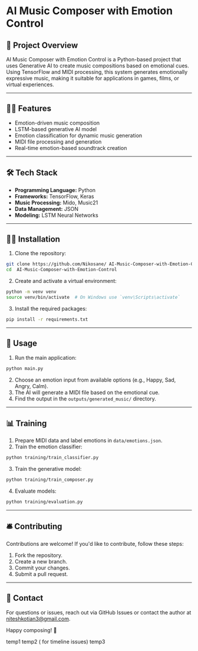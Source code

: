 # AI Music Composer with Emotion Control

## 📌 Project Overview
AI Music Composer with Emotion Control is a Python-based project that uses Generative AI to create music compositions based on emotional cues. Using TensorFlow and MIDI processing, this system generates emotionally expressive music, making it suitable for applications in games, films, or virtual experiences.

---

## 🧑‍💻 Features
- Emotion-driven music composition
- LSTM-based generative AI model
- Emotion classification for dynamic music generation
- MIDI file processing and generation
- Real-time emotion-based soundtrack creation

---

## 🛠️ Tech Stack
- **Programming Language:** Python
- **Frameworks:** TensorFlow, Keras
- **Music Processing:** Mido, Music21
- **Data Management:** JSON
- **Modeling:** LSTM Neural Networks



---

## 🧑‍🏫 Installation
1. Clone the repository:
```bash
git clone https://github.com/Nikosane/ AI-Music-Composer-with-Emotion-Control.git
cd  AI-Music-Composer-with-Emotion-Control
```
2. Create and activate a virtual environment:
```bash
python -m venv venv
source venv/bin/activate  # On Windows use `venv\Scripts\activate`
```
3. Install the required packages:
```bash
pip install -r requirements.txt
```

---

## 🧪 Usage
1. Run the main application:
```bash
python main.py
```
2. Choose an emotion input from available options (e.g., Happy, Sad, Angry, Calm).
3. The AI will generate a MIDI file based on the emotional cue.
4. Find the output in the `outputs/generated_music/` directory.

---

## 📊 Training
1. Prepare MIDI data and label emotions in `data/emotions.json`.
2. Train the emotion classifier:
```bash
python training/train_classifier.py
```
3. Train the generative model:
```bash
python training/train_composer.py
```
4. Evaluate models:
```bash
python training/evaluation.py
```

---

## 🛎️ Contributing
Contributions are welcome! If you'd like to contribute, follow these steps:
1. Fork the repository.
2. Create a new branch.
3. Commit your changes.
4. Submit a pull request.

---

## 📧 Contact
For questions or issues, reach out via GitHub Issues or contact the author at [niteshkotian3@gmail.com](mailto:niteshkotian3@gmail.com).

Happy composing! 🎵

temp1
temp2 ( for timeline issues) 
temp3 